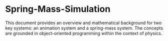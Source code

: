 # Spring-Mass-Simulation
This document provides an overview and mathematical background for two key systems: an animation system and a spring-mass system. The concepts are grounded in object-oriented programming within the context of physics.
